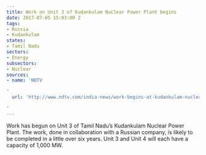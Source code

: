 ```yaml
---
title: Work on Unit 3 of Kudankulam Nuclear Power Plant begins
date: 2017-07-05 15:03:00 Z
tags:
- Russia
- Kudankulam
states:
- Tamil Nadu
sectors:
- Energy
subsectors:
- Nuclear
sources:
- name: 'NDTV

'
  url: 'http://www.ndtv.com/india-news/work-begins-at-kudankulam-nuclear-power-plants-unit-3-1718652

'
---
```


Work has begun on Unit 3 of Tamil Nadu’s Kudankulam Nuclear Power Plant. The work, done in collaboration with a Russian company, is likely to be completed in a little over six years. Unit 3 and Unit 4 will each have a capacity of 1,000 MW.
